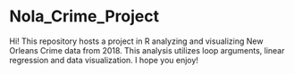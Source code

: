 # Nola_Crime_Project

Hi! This repository hosts a project in R analyzing and visualizing New Orleans Crime data from 2018. 
This analysis utilizes loop arguments, linear regression and data visualization. I hope you enjoy!
